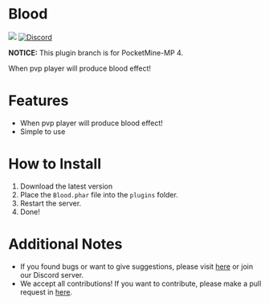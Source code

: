 # Blood

<a href="https://poggit.pmmp.io/p/Blood"><img src="https://poggit.pmmp.io/shield.dl.total/Blood"></a>
[![Discord](https://img.shields.io/discord/869130615851745281.svg?label=&logo=discord&logoColor=ffffff&color=7389D8&labelColor=6A7EC2)](https://discord.gg/YYquESwF)

**NOTICE:** This plugin branch is for PocketMine-MP 4.

When pvp player will produce blood effect!

# Features

- When pvp player will produce blood effect!
- Simple to use

# How to Install

1. Download the latest version
2. Place the `Blood.phar` file into the `plugins` folder.
3. Restart the server.
4. Done!

# Additional Notes

- If you found bugs or want to give suggestions, please visit <a href="https://github.com/Eric-pm-pl/Blood/issues">here</a> or join our Discord server.
- We accept all contributions! If you want to contribute, please make a pull request in <a href="https://github.com/Eric-pm-pl/Blood/pulls">here</a>.
